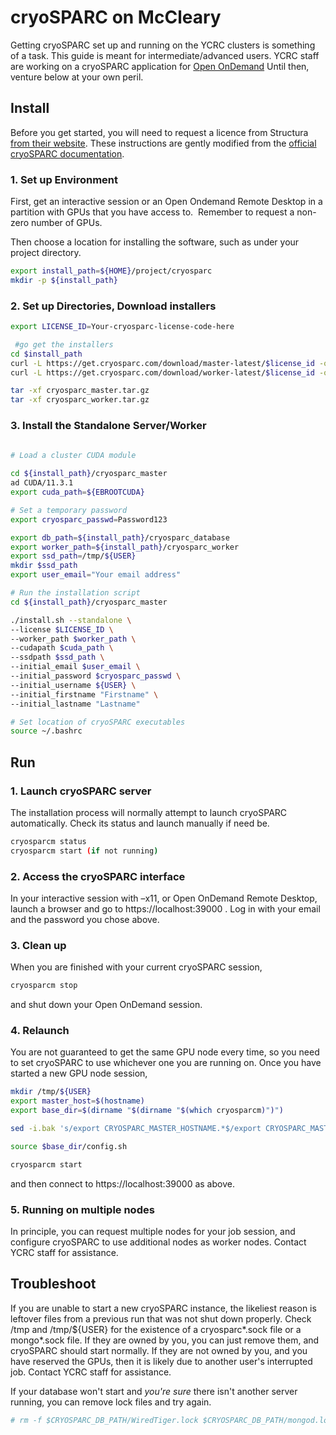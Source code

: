 # cryoSPARC on McCleary

Getting cryoSPARC set up and running on the YCRC clusters is something of a task. This guide is meant for intermediate/advanced users. YCRC staff are working on a cryoSPARC application for [Open OnDemand](/clusters-at-yale/access/ood.md) Until then, venture below at your own peril.

## Install

Before you get started, you will need to request a licence from Structura [from their website](https://cryosparc.com/download/). These instructions are gently modified from the [official cryoSPARC documentation](https://cryosparc.com/docs/reference/install/). 

### 1. Set up Environment

First, get an interactive session or an Open Ondemand Remote Desktop in a partition with GPUs that you have access to.  Remember to request a non-zero number of GPUs.

Then choose a location for installing the software, such as under your project directory.

``` bash
export install_path=${HOME}/project/cryosparc
mkdir -p ${install_path}
```

### 2. Set up Directories, Download installers

``` bash
export LICENSE_ID=Your-cryosparc-license-code-here

 #go get the installers
cd $install_path
curl -L https://get.cryosparc.com/download/master-latest/$license_id -o cryosparc_master.tar.gz
curl -L https://get.cryosparc.com/download/worker-latest/$license_id -o cryosparc_worker.tar.gz

tar -xf cryosparc_master.tar.gz
tar -xf cryosparc_worker.tar.gz
```

### 3. Install the Standalone Server/Worker

``` bash

# Load a cluster CUDA module
 
cd ${install_path}/cryosparc_master
ad CUDA/11.3.1
export cuda_path=${EBROOTCUDA}

# Set a temporary password
export cryosparc_passwd=Password123

export db_path=${install_path}/cryosparc_database
export worker_path=${install_path}/cryosparc_worker
export ssd_path=/tmp/${USER}
mkdir $ssd_path
export user_email="Your email address"

# Run the installation script
cd ${install_path}/cryosparc_master

./install.sh --standalone \
--license $LICENSE_ID \
--worker_path $worker_path \
--cudapath $cuda_path \  
--ssdpath $ssd_path \
--initial_email $user_email \
--initial_password $cryosparc_passwd \
--initial_username ${USER} \
--initial_firstname "Firstname" \
--initial_lastname "Lastname"

# Set location of cryoSPARC executables
source ~/.bashrc
```

## Run

### 1. Launch cryoSPARC server

The installation process will normally attempt to launch cryoSPARC automatically.  Check its status and launch manually if need be.

``` bash
cryosparcm status
cryosparcm start (if not running) 
```

### 2. Access the cryoSPARC interface

In your interactive session with –x11, or Open OnDemand Remote Desktop, launch a browser and go to https://localhost:39000 . Log in with your email and the password you chose above.

### 3. Clean up

When you are finished with your current cryoSPARC session,

``` bash
cryosparcm stop
```

and shut down your Open OnDemand session.

### 4. Relaunch

You are not guaranteed to get the same GPU node every time, so you need to set cryoSPARC to use whichever one you are running on.  Once you have started a new GPU node session,

``` bash
mkdir /tmp/${USER}
export master_host=$(hostname)
export base_dir=$(dirname "$(dirname "$(which cryosparcm)")")

sed -i.bak 's/export CRYOSPARC_MASTER_HOSTNAME.*$/export CRYOSPARC_MASTER_HOSTNAME=\"'"$master_host"'\"/g' $base_dir/config.sh

source $base_dir/config.sh

cryosparcm start
```

and then connect to https://localhost:39000 as above.

### 5. Running on multiple nodes

In principle, you can request multiple nodes for your job session, and configure cryoSPARC to use additional nodes as worker nodes. Contact YCRC staff for assistance.
  
## Troubleshoot

If you are unable to start a new cryoSPARC instance, the likeliest reason is leftover files from a previous run that was not shut down properly. Check /tmp and /tmp/${USER} for the existence of a cryosparc*.sock file or a mongo*.sock file.  If they are owned by you, you can just remove them, and cryoSPARC should start normally.  If they are not owned by you, and you have reserved the GPUs, then it is likely due to another user's interrupted job.  Contact YCRC staff for assistance.


If your database won't start and *_you're sure_* there isn't another server running, you can remove lock files and try again.

``` bash
# rm -f $CRYOSPARC_DB_PATH/WiredTiger.lock $CRYOSPARC_DB_PATH/mongod.lock
```
